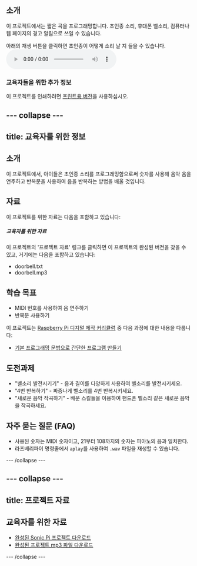 ## 소개

이 프로젝트에서는 짧은 곡을 프로그래밍합니다. 초인종 소리, 휴대폰 벨소리, 컴퓨터나 웹 페이지의 경고 알림으로 쓰일 수 있습니다.

<div id="audio-preview" class="pdf-hidden">
  아래의 재생 버튼을 클릭하면 초인종이 어떻게 소리 날 지 들을 수 있습니다. <audio controls preload> <source src="resources/doorbell.mp3" type="audio/mpeg"> 브라우저가 <code>오디오</code>를 지원하지 않습니다. </audio>
</div>

### 교육자들을 위한 추가 정보

이 프로젝트를 인쇄하려면 [프린트용 버전](https://projects.raspberrypi.org/en/projects/compose-tune/print)을 사용하십시오.

## \--- collapse \---

## title: 교육자를 위한 정보

## 소개

이 프로젝트에서, 아이들은 초인종 소리를 프로그래밍함으로써 숫자를 사용해 음악 음을 연주하고 반복문을 사용하여 음을 반복하는 방법을 배울 것입니다.

## 자료

이 프로젝트를 위한 자료는 다음을 포함하고 있습니다:

##### 교육자를 위한 자료

이 프로젝트의 '프로젝트 자료' 링크를 클릭하면 이 프로젝트의 완성된 버전을 찾을 수 있고, 거기에는 다음을 포함하고 있습니다:

* doorbell.txt
* doorbell.mp3

## 학습 목표

* MIDI 번호를 사용하여 음 연주하기
* 반복문 사용하기

이 프로젝트는 [Raspberry Pi 디지털 제작 커리큘럼](https://rpf.io/curriculum) 중 다음 과정에 대한 내용을 다룹니다:

* [기본 프로그래밍 문법으로 간단한 프로그램 만들기](https://www.raspberrypi.org/curriculum/programming/creator)

## 도전과제

* "벨소리 발전시키기" - 음과 길이를 다양하게 사용하여 벨소리를 발전시키세요.
* "4번 반복하기" - 짜증나게 벨소리를 4번 반복시키세요.
* "새로운 음악 작곡하기" - 배운 스킬들을 이용하여 핸드폰 벨소리 같은 새로운 음악을 작곡하세요.

## 자주 묻는 질문 (FAQ)

* 사용된 숫자는 MIDI 숫자이고, 21부터 108까지의 숫자는 피아노의 음과 일치한다.
* 라즈베리파이 명령줄에서 `aplay`를 사용하여 `.wav` 파일을 재생할 수 있습니다.

\--- /collapse \---

## \--- collapse \---

## title: 프로젝트 자료

## 교육자를 위한 자료

* [완성된 Sonic Pi 프로젝트 다운로드](resources/doorbell.txt)
* [완성된 프로젝트 mp3 파일 다운로드](resources/doorbell.mp3)

\--- /collapse \---